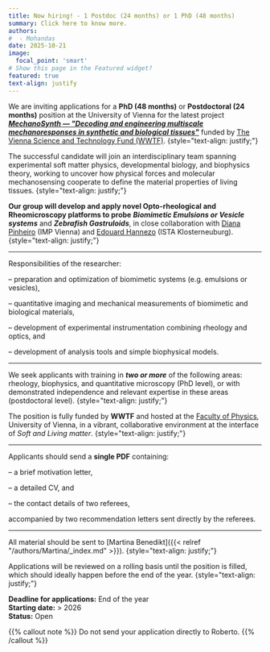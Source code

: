 ```yaml
---
title: Now hiring! - 1 Postdoc (24 months) or 1 PhD (48 months)
summary: Click here to know more.
authors:
#  - Mohandas
date: 2025-10-21
image:
  focal_point: 'smart'
# Show this page in the Featured widget?
featured: true
text-align: justify
---
```


<!--more-->
We are inviting applications for a **PhD (48 months)** or **Postdoctoral (24 months)** position at the University of Vienna for the latest project ***[MechanoSynth — "Decoding and engineering multiscale mechanoresponses in synthetic and biological tissues"](https://www.wwtf.at/funding/programmes/ls/LS24-038/index.php?lang=EN)*** funded by [The Vienna Science and Technology Fund (WWTF)](https://www.wwtf.at/wwtf/about-us/).
{style="text-align: justify;"}

The successful candidate will join an interdisciplinary team spanning experimental soft matter physics, developmental biology, and biophysics theory, working to uncover how physical forces and molecular mechanosensing cooperate to define the material properties of living tissues.
{style="text-align: justify;"}

**Our group will develop and apply novel Opto-rheological and Rheomicroscopy platforms to probe** ***Biomimetic Emulsions or Vesicle systems*** and ***Zebrafish Gastruloids***, in close collaboration with [Diana Pinheiro](https://www.imp.ac.at/groups/diana-pinheiro?cookies=CookieNotice=1;cookieNoticegta=0;cookieNoticevideo=0;cookieNoticetwitter=0) (IMP Vienna) and [Edouard Hannezo](https://ist.ac.at/en/research/hannezo-group/) (ISTA Klosterneuburg).
{style="text-align: justify;"}

---
Responsibilities of the researcher:

– preparation and optimization of biomimetic systems (e.g. emulsions or vesicles),

– quantitative imaging and mechanical measurements of biomimetic and biological materials,

– development of experimental instrumentation combining rheology and optics, and

– development of analysis tools and simple biophysical models.

---

We seek applicants with training in ***two or more*** of the following areas: rheology, biophysics, and quantitative microscopy (PhD level), or with demonstrated independence and relevant expertise in these areas (postdoctoral level).
{style="text-align: justify;"}

The position is fully funded by **WWTF** and hosted at the [Faculty of Physics](https://physik.univie.ac.at/en/), University of Vienna, in a vibrant, collaborative environment at the interface of *Soft and Living matter*.
{style="text-align: justify;"}

---

Applicants should send a **single PDF** containing:

– a brief motivation letter,

– a detailed CV, and

– the contact details of two referees,

accompanied by two recommendation letters sent directly by the referees.

---

All material should be sent to [Martina Benedikt]({{< relref "/authors/Martina/_index.md" >}}).
{style="text-align: justify;"}

Applications will be reviewed on a rolling basis until the position is filled, which should ideally happen before the end of the year.
{style="text-align: justify;"}

**Deadline for applications:** End of the year\
**Starting date:** > 2026\
**Status:** Open

{{% callout note %}}
Do not send your application directly to Roberto.
{{% /callout %}}


